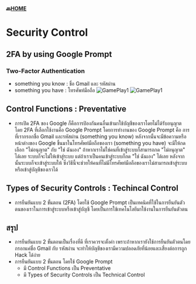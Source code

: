**🔙[HOME](README.md)**

# Security Control

## 2FA by using Google Prompt
### Two-Factor Authentication
- something you know : ชื่อ Gmail และ รหัสผ่าน
- something you have : โทรศัพท์มือถือ
![GamePlay1](/img/GamePlay1.pn)
![GamePlay1](/img/GamePlay1.pn)

## Control Functions : Preventative
- การเปิด 2FA ของ Google ก็คือการป้องกันคนอื่นเข้ามาใช้บัญชีของเราโดยไม่ได้รับอนุญาต โดย 2FA ที่เลือกใช้งานคือ Google Prompt โดยการทำงานของ Google Prompt คือ 
การที่เรากรอกชื่อ Gmail และรหัสผ่าน (something you know) หลังจากนั้นจะมีข้อความหรือหน้าต่างของ Google ขึ้นมาในโทรศัพท์มือถือของเรา (something you have) จะมีให้กด
เลือก "ไม่อนุญาต" กับ "ใช่ ฉันเอง" ถ้าหากเราไม่ใช่คนที่เข้าสู่ระบบก็สามารถกด "ไม่อนุญาต" ได้เลย ระบบก็จะไม่ให้เข้าสู่ระบบ แต่ถ้าเราเป็นคนเข้าสู่ระบบก็กด "ใช่ ฉันเอง" ได้เลย
หลังจากนั้นระบบก็จะเข้าสู่ระบบให้ ซึ่งวิธีนี้จะช่วยให้คนที่ไม่มีโทรศัพท์มือถือของเราไม่สามารถเข้าสู่ระบบหรือเข้าสู่บัญชีของเราได้

## Types of Security Controls : Techincal Control
- การยืนยันแบบ 2 ขั้นตอน (2FA) โดยใช้ Google Prompt เป็นเทคนิคที่ใช้ในการยืนยันตัวตนของเราในการเข้าสู่ระบบหรือเข้าสู่บัญชี โดยเป็นการใช้เทคโนโลยีมาใช้งานในการยืนยันตัวตน

## สรุป
- การยืนยันแบบ 2 ขั้นตอนเป็นเรื่องที่ดี ที่เราควรจะตั้งค่า เพราะถ้าหากเรายังใช้การยืนยันตัวตนโดยกรอกแค่ชื่อ Gmail กับ รหัสผ่าน จะทำให้บัญชีของเรามีความปลอดภัยที่น้อยและเสี่ยงต่อการถูก Hack ได้ง่าย
- การยืนยันแบบ 2 ขั้นตอน โดยใช้ Google Prompt
  - มี Control Functions เป็น Preventative 
  - มี Types of Security Controls เป็น Technical Control
